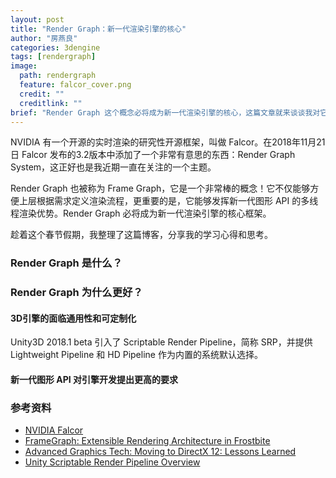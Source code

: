 ```yaml
---
layout: post
title: "Render Graph：新一代渲染引擎的核心"
author: "房燕良"
categories: 3dengine
tags: [rendergraph]
image:
  path: rendergraph
  feature: falcor_cover.png
  credit: ""
  creditlink: ""
brief: "Render Graph 这个概念必将成为新一代渲染引擎的核心，这篇文章就来谈谈我对它的理解。Render Graph 是什么？为什么需要 Render Graph？"
---
```


NVIDIA 有一个开源的实时渲染的研究性开源框架，叫做 Falcor。在2018年11月21日 Falcor 发布的3.2版本中添加了一个非常有意思的东西：Render Graph System，这正好也是我近期一直在关注的一个主题。

Render Graph 也被称为 Frame Graph，它是一个非常棒的概念！它不仅能够方便上层根据需求定义渲染流程，更重要的是，它能够发挥新一代图形 API 的多线程渲染优势。Render Graph 必将成为新一代渲染引擎的核心框架。

趁着这个春节假期，我整理了这篇博客，分享我的学习心得和思考。

### Render Graph 是什么？

### Render Graph 为什么更好？

#### 3D引擎的面临通用性和可定制化

Unity3D 2018.1 beta 引入了 Scriptable Render Pipeline，简称 SRP，并提供 Lightweight Pipeline  和 HD Pipeline 作为内置的系统默认选择。

#### 新一代图形 API 对引擎开发提出更高的要求


### 参考资料

* [NVIDIA Falcor](https://developer.nvidia.com/falcor)
* [FrameGraph: Extensible Rendering Architecture in Frostbite](https://www.ea.com/frostbite/news/framegraph-extensible-rendering-architecture-in-frostbite)
* [Advanced Graphics Tech: Moving to DirectX 12: Lessons Learned](https://www.gdcvault.com/play/1024656/Advanced-Graphics-Tech-Moving-to)
* [Unity Scriptable Render Pipeline Overview](https://blogs.unity3d.com/cn/2018/01/31/srp-overview)